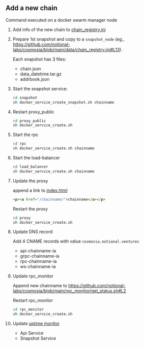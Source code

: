 ## Add a new chain

Command executed on a docker swarm manager node

1. Add info of the new chain to [chain_registry.ini](../data/chain_registry.ini)
2. Prepare 1st snapshot and copy to a `snapshot_node` (eg., https://github.com/notional-labs/cosmosia/blob/main/data/chain_registry.ini#L13). 
   
    Each snapshot has 3 files:
   
    - chain.json
    - data_datetime.tar.gz
    - addrbook.json
   

3. Start the snapshot service:
   ```bash
   cd snapshot
   sh docker_service_create_snapshot.sh chainname
   ```

4. Restart proxy_public
   ```bash
   cd proxy_public
   sh docker_service_create.sh
   ```

5. Start the rpc
   ```bash
   cd rpc
   sh docker_service_create.sh chainname
   ```

6. Start the load-balancer
   ```bash
   cd load_balancer
   sh docker_service_create.sh chainname
   ```

7. Update the proxy
   
   append a link to [index.html](proxy/index.html)
   ```html
   <p><a href="/chainname/">chainname</a></p>
   ```
   
   Restart the proxy
   ```bash
   cd proxy
   sh docker_service_create.sh
   ```
   
8. Update DNS record
   
   Add 4 CNAME records with value `cosmosia.notional.ventures`

      - api-chainname-ia
      - grpc-chainname-ia
      - rpc-chainname-ia
      - ws-chainname-ia
   
9. Update rpc_monitor
   
   Append new chainname to https://github.com/notional-labs/cosmosia/blob/main/rpc_monitor/get_status.sh#L2
   
   Restart rpc_monitor
   ```bash
   cd rpc_monitor
   sh docker_service_create.sh
   ```
   
10. Update [uptime monitor](https://status.notional.ventures/status/cosmosia)

      - Api Service
      - Snapshot Service